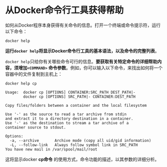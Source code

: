 从Docker命令行工具获得帮助
================================================================================
如何从Docker程序本身获得有关命令的信息。打开一个终端或命令提示符，运行以下命令：
```shell
docker help
```
**运行`docker help`将显示Docker命令行工具的基本语法，以及命令的完整列表**。

`docker help`只给你有关哪些命令可行的信息。**要获取有关特定命令的详细帮助内容，须增加`<COMMAND>`
命令参数**。例如，你可以输入以下命令，来找出如何将一个容器中的文件复制到主机上：
```shell
docker help cp
```
```
Usage:  docker cp [OPTIONS] CONTAINER:SRC_PATH DEST_PATH|-
        docker cp [OPTIONS] SRC_PATH|- CONTAINER:DEST_PATH

Copy files/folders between a container and the local filesystem

Use '-' as the source to read a tar archive from stdin
and extract it to a directory destination in a container.
Use '-' as the destination to stream a tar archive of a
container source to stdout.

Options:
  -a, --archive       Archive mode (copy all uid/gid information)
  -L, --follow-link   Always follow symbol link in SRC_PATH
You have new mail in /var/spool/mail/root
```
这将显示docker **cp命令** 的使用方式，命令功能的描述，以其参数的详细分析。

